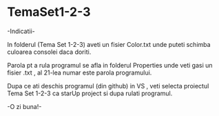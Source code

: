 # TemaSet1-2-3
-Indicatii-

In folderul (Tema Set 1-2-3) aveti un fisier Color.txt unde puteti schimba culoarea consolei daca doriti.

Parola pt a rula programul se afla in folderul Properties unde veti gasi un fisier .txt , al 21-lea numar este parola programului.

Dupa ce ati deschis programul (din github) in VS , veti selecta proiectul Tema Set 1-2-3 ca starUp project si dupa rulati programul.

-O zi buna!-

